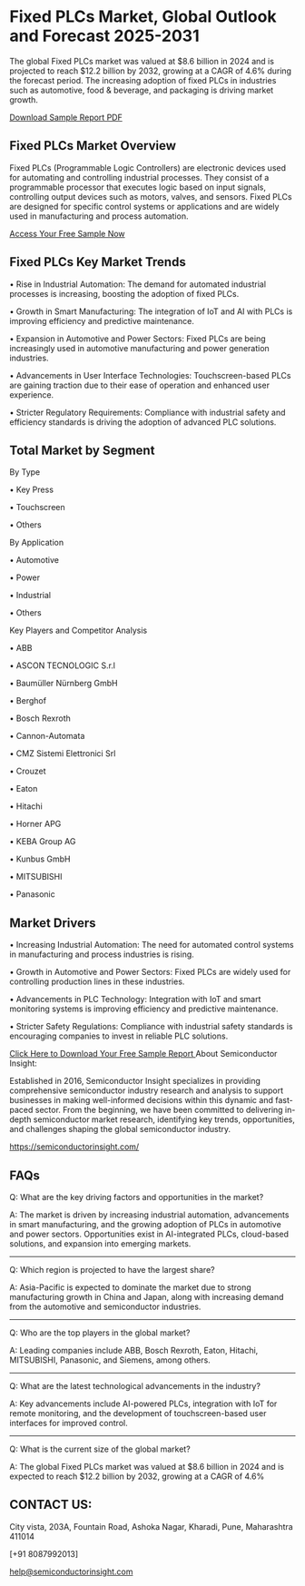 <h1>Fixed PLCs Market, Global Outlook and Forecast 2025-2031</h1>

The global Fixed PLCs market was valued at $8.6 billion in 2024 and is projected to reach $12.2 billion by 2032, growing at a CAGR of 4.6% during the forecast period. The increasing adoption of fixed PLCs in industries such as automotive, food & beverage, and packaging is driving market growth.

[Download Sample Report PDF
](https://semiconductorinsight.com/download-sample-report/?product_id=88349)

<h2>Fixed PLCs Market Overview</h2>

Fixed PLCs (Programmable Logic Controllers) are electronic devices used for automating and controlling industrial processes. They consist of a programmable processor that executes logic based on input signals, controlling output devices such as motors, valves, and sensors. Fixed PLCs are designed for specific control systems or applications and are widely used in manufacturing and process automation.

[Access Your Free Sample Now
](https://semiconductorinsight.com/report/fixed-plcs-market-global-outlook-and-forecast-2025-2031/)


<h2>Fixed PLCs Key Market Trends</h2>

•	Rise in Industrial Automation: The demand for automated industrial processes is increasing, boosting the adoption of fixed PLCs.

•	Growth in Smart Manufacturing: The integration of IoT and AI with PLCs is improving efficiency and predictive maintenance.

•	Expansion in Automotive and Power Sectors: Fixed PLCs are being increasingly used in automotive manufacturing and power generation industries.

•	Advancements in User Interface Technologies: Touchscreen-based PLCs are gaining traction due to their ease of operation and enhanced user experience.

•	Stricter Regulatory Requirements: Compliance with industrial safety and efficiency standards is driving the adoption of advanced PLC solutions.

<h2>Total Market by Segment</h2>

By Type

•	Key Press

•	Touchscreen

•	Others

By Application

•	Automotive

•	Power

•	Industrial

•	Others

Key Players and Competitor Analysis

•	ABB

•	ASCON TECNOLOGIC S.r.l

•	Baumüller Nürnberg GmbH

•	Berghof

•	Bosch Rexroth

•	Cannon-Automata

•	CMZ Sistemi Elettronici Srl

•	Crouzet

•	Eaton

•	Hitachi

•	Horner APG

•	KEBA Group AG

•	Kunbus GmbH

•	MITSUBISHI

•	Panasonic

<h2>Market Drivers</h2>

•	Increasing Industrial Automation: The need for automated control systems in manufacturing and process industries is rising.

•	Growth in Automotive and Power Sectors: Fixed PLCs are widely used for controlling production lines in these industries.

•	Advancements in PLC Technology: Integration with IoT and smart monitoring systems is improving efficiency and predictive maintenance.

•	Stricter Safety Regulations: Compliance with industrial safety standards is encouraging companies to invest in reliable PLC solutions.

[Click Here to Download Your Free Sample Report 
](https://semiconductorinsight.com/report/fixed-plcs-market-global-outlook-and-forecast-2025-2031/)
About Semiconductor Insight:

Established in 2016, Semiconductor Insight specializes in providing comprehensive semiconductor industry research and analysis to support businesses in making well-informed decisions within this dynamic and fast-paced sector. From the beginning, we have been committed to delivering in-depth semiconductor market research, identifying key trends, opportunities, and challenges shaping the global semiconductor industry.

https://semiconductorinsight.com/

<h2>FAQs</h2>

Q: What are the key driving factors and opportunities in the market?

A: The market is driven by increasing industrial automation, advancements in smart manufacturing, and the growing adoption of PLCs in automotive and power sectors. Opportunities exist in AI-integrated PLCs, cloud-based solutions, and expansion into emerging markets.

________________________________________

Q: Which region is projected to have the largest share?

A: Asia-Pacific is expected to dominate the market due to strong manufacturing growth in China and Japan, along with increasing demand from the automotive and semiconductor industries.

________________________________________

Q: Who are the top players in the global market?

A: Leading companies include ABB, Bosch Rexroth, Eaton, Hitachi, MITSUBISHI, Panasonic, and Siemens, among others.

________________________________________

Q: What are the latest technological advancements in the industry?

A: Key advancements include AI-powered PLCs, integration with IoT for remote monitoring, and the development of touchscreen-based user interfaces for improved control.

________________________________________

Q: What is the current size of the global market?

A: The global Fixed PLCs market was valued at $8.6 billion in 2024 and is expected to reach $12.2 billion by 2032, growing at a CAGR of 4.6%

<h2>CONTACT US:</h2>

City vista, 203A, Fountain Road, Ashoka Nagar, Kharadi, Pune, Maharashtra 411014

[+91 8087992013]

help@semiconductorinsight.com




